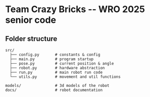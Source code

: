 # Team Crazy Bricks -- WRO 2025 senior code

## Folder structure

```
src/
  ├── config.py       # constants & config
  ├── main.py         # program startup
  ├── pose.py         # current position & angle
  ├── robot.py        # hardware abstraction
  ├── run.py          # main robot run code
  └── utils.py        # movement and util functions

models/               # 3d models of the robot
docs/                 # robot documentation
```